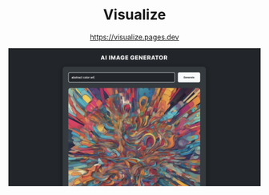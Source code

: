<h1 align="center">Visualize</h1>

<p align="center">
    <a href="https://visualize.pages.dev">https://visualize.pages.dev</a>
</p>

<p align="center">
    <img src="screenshot.png" alt="Screenshot">
</p>

